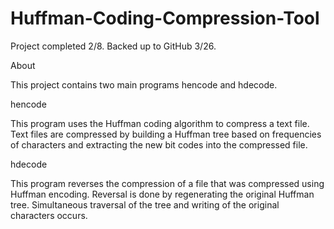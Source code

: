 # Huffman-Coding-Compression-Tool

Project completed 2/8. Backed up to GitHub 3/26.

About

This project contains two main programs hencode and hdecode.


hencode

This program uses the Huffman coding algorithm to compress a text file. Text files are compressed by building a Huffman tree based on frequencies of characters and extracting the 
new bit codes into the compressed file.


hdecode

This program reverses the compression of a file that was compressed using Huffman encoding. Reversal is done by regenerating the original Huffman tree. Simultaneous traversal of the tree and writing of the original characters occurs.
